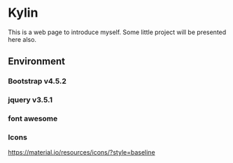# Kylin
This is a web page to introduce myself. Some little project will be presented here also.
## Environment

### Bootstrap v4.5.2
### jquery v3.5.1
### font awesome
### Icons
https://material.io/resources/icons/?style=baseline